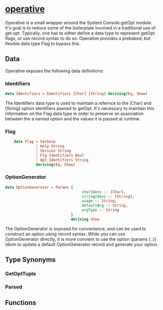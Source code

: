 # [operative][]

Operative is a small wrapper around the System.Console.getOpt module. It's goal is to reduce some of the boilerplate involved in a traditional use of get opt. Typically, one has to either define a data type to represent getOpt flags, or use record syntax to do so. Operative provides a prebaked, but flexible data type Flag to bypass this.

## Data

Operative exposes the following data definitions:

### Identifiers

```haskell
data Identifiers = Identifiers [Char] [String] deriving(Eq, Show)
```

The Identifiers data type is used to maintain a refernce to the [Char] and [String] option identifiers passed to getOpt. It's necessary to maintain this information on the Flag data type in order to preserve an association between the a named option and the values it is passed at runtime. 

### Flag

```haskell
    data Flag = Verbose
              | Help String
              | Version String
              | Flg Identifiers Bool
              | Opt Identifiers String
              deriving(Eq, Show)
```

### OptionGenerator

```haskell
data OptionGenerator = Params {
                                   charIdens :: [Char],
                                   stringIdens :: [String],
                                   usage :: String,
                                   defaultArg :: String,
                                   argType :: String  
                              }
                              deriving Show
```
The OptionGenerator is exposed for convenience, and can be used to construct an option using record syntax. While you can use OptionGenerator directly, it is more convient to use the option (params {..}) idiom to update a default OptionGenerator record and generate your option.

## Type Synonyms

### GetOptTuple

### Parsed

## Functions



[operative]: https://github.com/scolsen/operative 
